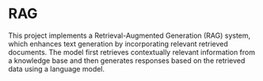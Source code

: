 # RAG
This project implements a Retrieval-Augmented Generation (RAG) system, which enhances text generation by incorporating relevant retrieved documents. The model first retrieves contextually relevant information from a knowledge base and then generates responses based on the retrieved data using a language model.